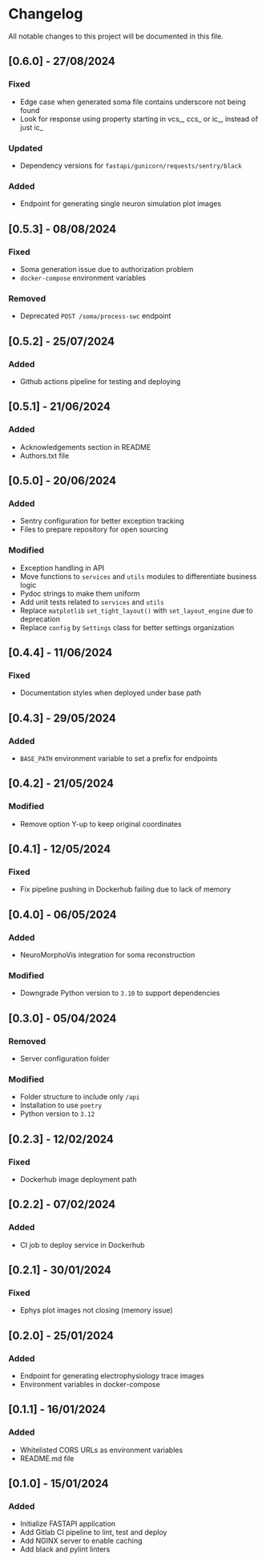 # Changelog

All notable changes to this project will be documented in this file.


## [0.6.0] - 27/08/2024

### Fixed

- Edge case when generated soma file contains underscore not being found
- Look for response using property starting in vcs_, ccs_ or ic_, instead of just ic_

### Updated

- Dependency versions for `fastapi/gunicorn/requests/sentry/black`

### Added

- Endpoint for generating single neuron simulation plot images

## [0.5.3] - 08/08/2024

### Fixed

- Soma generation issue due to authorization problem
- `docker-compose` environment variables
  
### Removed

- Deprecated `POST /soma/process-swc` endpoint

## [0.5.2] - 25/07/2024

### Added

- Github actions pipeline for testing and deploying

## [0.5.1] - 21/06/2024

### Added

- Acknowledgements section in README
- Authors.txt file 

## [0.5.0] - 20/06/2024

### Added

- Sentry configuration for better exception tracking
- Files to prepare repository for open sourcing
 
### Modified

- Exception handling in API
- Move functions to `services` and `utils` modules to differentiate business logic
- Pydoc strings to make them uniform
- Add unit tests related to `services` and `utils`
- Replace `matplotlib` `set_tight_layout()` with `set_layout_engine` due to deprecation
- Replace `config` by `Settings` class for better settings organization

## [0.4.4] - 11/06/2024

### Fixed

- Documentation styles when deployed under base path

## [0.4.3] - 29/05/2024

### Added

- `BASE_PATH` environment variable to set a prefix for endpoints

## [0.4.2] - 21/05/2024

### Modified

- Remove option Y-up to keep original coordinates

## [0.4.1] - 12/05/2024

### Fixed

- Fix pipeline pushing in Dockerhub failing due to lack of memory

## [0.4.0] - 06/05/2024

### Added

- NeuroMorphoVis integration for soma reconstruction

### Modified

- Downgrade Python version to `3.10` to support dependencies

## [0.3.0] - 05/04/2024

### Removed

- Server configuration folder

### Modified

- Folder structure to include only `/api`
- Installation to use `poetry`
- Python version to `3.12`

## [0.2.3] - 12/02/2024

### Fixed

- Dockerhub image deployment path

## [0.2.2] - 07/02/2024

### Added

- CI job to deploy service in Dockerhub

## [0.2.1] - 30/01/2024

### Fixed

- Ephys plot images not closing (memory issue)

## [0.2.0] - 25/01/2024

### Added

- Endpoint for generating electrophysiology trace images
- Environment variables in docker-compose

## [0.1.1] - 16/01/2024

### Added

- Whitelisted CORS URLs as environment variables
- README.md file

## [0.1.0] - 15/01/2024

### Added

- Initialize FASTAPI application
- Add Gitlab CI pipeline to lint, test and deploy
- Add NGINX server to enable caching
- Add black and pylint linters
